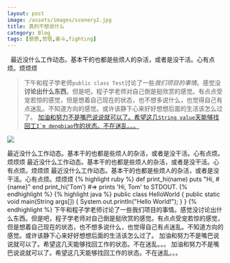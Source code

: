 ```yaml
---
layout: post
image: /assets/images/scenery2.jpg
title: 真的不想说什么
category: Blog
tags: [感想,觉悟,奋斗,fighting]
---
```

&nbsp;&nbsp;最近没什么工作动态。基本干的也都是些烦人的杂活，或者是没干活。心有点烦。烦烦烦
> 下午和程子学老师`public class Test`讨论了一些*我们项目的事情*。感觉没**讨论出什么东西**。但是吧，程子学老师对自己倒是挺欣赏的感觉。有点点受宠若惊的感觉，但是想着自己现在的状态，也不想多说什么，也觉得自己有点迷乱。不知道方向的感觉。或许该静下心来好好想想后面的生活该怎么过了。
[加油和努力不是嘴巴说说就可以了。希望这几`String value`天能够找回工``I`m dengbiao``作的状态。不在迷乱。。。](http://dengbiao.github.io)
<!--more-->
![](http://ww4.sinaimg.cn/bmiddle/aa397b7fjw1dzplsgpdw5j.jpg)  

最近没什么工作动态。基本干的也都是些烦人的杂活，或者是没干活。心有点烦。烦烦烦
最近没什么工作动态。基本干的也都是些烦人的杂活，或者是没干活。心有点烦。烦烦烦
最近没什么工作动态。基本干的也都是些烦人的杂活，或者是没干活。心有点烦。烦烦烦
{% highlight ruby %}
def print_hi(name)
    puts "Hi, #{name}"
    end
    print_hi('Tom')
#=> prints 'Hi, Tom' to STDOUT.
{% endhighlight %}
{% highlight java %}
public class HelloWorld {
    public static void main(String args[]) {
        System.out.println("Hello World!");
    }
}
{% endhighlight %}
下午和程子学老师讨论了一些我们项目的事情。感觉没讨论出什么东西。但是吧，程子学老师对自己倒是挺欣赏的感觉。有点点受宠若惊的感觉，但是想着自己现在的状态，也不想多说什么，也觉得自己有点迷乱。不知道方向的感觉。或许该静下心来好好想想后面的生活该怎么过了。
加油和努力不是嘴巴说说就可以了。希望这几天能够找回工作的状态。不在迷乱。。。
加油和努力不是嘴巴说说就可以了。希望这几天能够找回工作的状态。不在迷乱。。。
